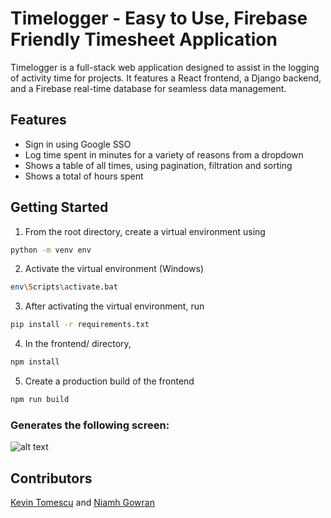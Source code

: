 # Timelogger - Easy to Use, Firebase Friendly Timesheet Application

Timelogger is a full-stack web application designed to assist in the logging of activity time for projects. It features a React frontend, a Django backend, and a Firebase real-time database for seamless data management.

## Features

- Sign in using Google SSO
- Log time spent in minutes for a variety of reasons from a dropdown
- Shows a table of all times, using pagination, filtration and sorting
- Shows a total of hours spent

## Getting Started

1. From the root directory, create a virtual environment using

```bash
python -m venv env
```

2. Activate the virtual environment (Windows)

```bash
env\Scripts\activate.bat
```

3. After activating the virtual environment, run

```bash
pip install -r requirements.txt
```

4. In the frontend/ directory,

```bash
npm install
```

5. Create a production build of the frontend

```bash
npm run build
```

### Generates the following screen:

![alt text](https://i.imgur.com/NAmbbOR.png)

## Contributors

[Kevin Tomescu](https://github.com/kmanjt) and [Niamh Gowran](https://github.com/ngowran)
